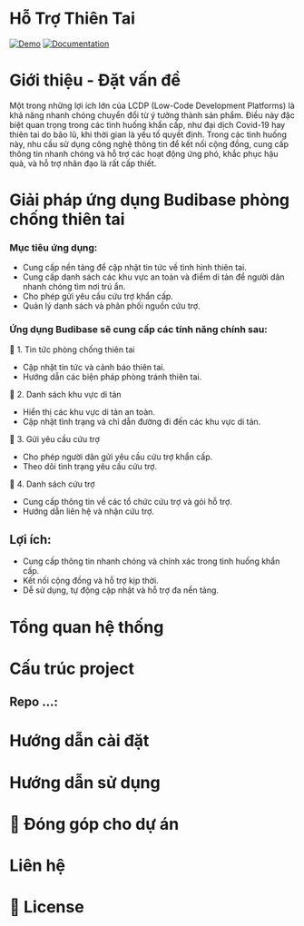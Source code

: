 # Hỗ Trợ Thiên Tai

[![Demo](https://img.shields.io/badge/Demo-2ea44f?style=for-the-badge)](https://fbetahou.budibase.app/app/disaster-relief) [![Documentation](https://img.shields.io/badge/Documentation-blue?style=for-the-badge)]()

# Giới thiệu - Đặt vấn đề 
Một trong những lợi ích lớn của LCDP (Low-Code Development Platforms) là khả năng nhanh chóng chuyển đổi từ ý tưởng thành sản phẩm. Điều này đặc biệt quan trọng trong các tình huống khẩn cấp, như đại dịch Covid-19 hay thiên tai do bão lũ, khi thời gian là yếu tố quyết định. Trong các tình huống này, nhu cầu sử dụng công nghệ thông tin để kết nối cộng đồng, cung cấp thông tin nhanh chóng và hỗ trợ các hoạt động ứng phó, khắc phục hậu quả, và hỗ trợ nhân đạo là rất cấp thiết.
# Giải pháp ứng dụng Budibase phòng chống thiên tai
### Mục tiêu ứng dụng: 
- Cung cấp nền tảng để cập nhật tin tức về tình hình thiên tai.
- Cung cấp danh sách các khu vực an toàn và điểm di tản để người dân nhanh chóng tìm nơi trú ẩn.
- Cho phép gửi yêu cầu cứu trợ khẩn cấp.
- Quản lý danh sách và phân phối nguồn cứu trợ.
  
### Ứng dụng Budibase sẽ cung cấp các tính năng chính sau:

📰 1. Tin tức phòng chống thiên tai 
- Cập nhật tin tức và cảnh báo thiên tai.
- Hướng dẫn các biện pháp phòng tránh thiên tai.

📝 2. Danh sách khu vực di tản
- Hiển thị các khu vực di tản an toàn.
- Cập nhật tình trạng và chỉ dẫn đường đi đến các khu vực di tản.

📣 3. Gửi yêu cầu cứu trợ
- Cho phép người dân gửi yêu cầu cứu trợ khẩn cấp.
- Theo dõi tình trạng yêu cầu cứu trợ.

📝 4. Danh sách cứu trợ
- Cung cấp thông tin về các tổ chức cứu trợ và gói hỗ trợ.
- Hướng dẫn liên hệ và nhận cứu trợ.

## Lợi ích:
- Cung cấp thông tin nhanh chóng và chính xác trong tình huống khẩn cấp.
- Kết nối cộng đồng và hỗ trợ kịp thời.
- Dễ sử dụng, tự động cập nhật và hỗ trợ đa nền tảng.
# Tổng quan hệ thống 
# Cấu trúc project 
## Repo ...: 
# Hướng dẫn cài đặt 
# Hướng dẫn sử dụng 
# 🙌 Đóng góp cho dự án
# Liên hệ 
# 📝 License 

<!--

**Here are some ideas to get you started:**

🙋‍♀️ A short introduction - what is your organization all about?
🌈 Contribution guidelines - how can the community get involved?
👩‍💻 Useful resources - where can the community find your docs? Is there anything else the community should know?
🍿 Fun facts - what does your team eat for breakfast?
🧙 Remember, you can do mighty things with the power of [Markdown](https://docs.github.com/github/writing-on-github/getting-started-with-writing-and-formatting-on-github/basic-writing-and-formatting-syntax)
-->
